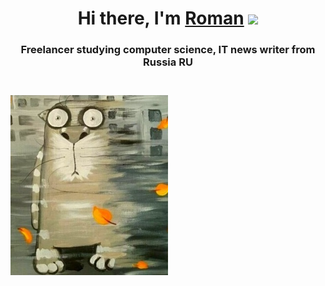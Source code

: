 <h1 align="center">Hi there, I'm <a href="https://rukonik.ru/" target="_blank">Roman</a>
<img src="https://github.com/blackcater/blackcater/raw/main/images/Hi.gif" height="32"/></h1>
<h3 align="center">Freelancer studying computer science, IT news writer from Russia RU<h3>
<br>
<img width="50%" alt="Hello..." src="./assets/i (1)v.jpg"/>

